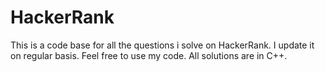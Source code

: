 # HackerRank
This is a code base for all the questions i solve on HackerRank. I update it on regular basis. Feel free to use my code. All solutions are in C++.
